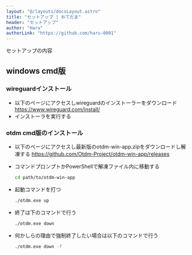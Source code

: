 ```yaml
---
layout: "@/layouts/docsLayout.astro"
title: "セットアップ | おてだま"
header: "セットアップ"
author: "Haru"
authorLink: "https://github.com/haru-0001"
---
```


セットアップの内容

## windows cmd版

### wireguardインストール

- 以下のページにアクセスしwireguardのインストーラーをダウンロード
  <https://www.wireguard.com/install/>
- インストーラを実行する

### otdm cmd版のインストール

- 以下のページにアクセスし最新版のotdm-win-app.zipをダウンロードし解凍する
  <https://github.com/Otdm-Project/otdm-win-app/releases>
- コマンドプロンプトかPowerShellで解凍ファイル内に移動する

  ```bash
  cd path/to/otdm-win-app
  ```

- 起動コマンドを打つ

  ```bash
  ./otdm.exe up
  ```

- 終了は下のコマンドで行う

  ```bash
  ./otdm.exe down
  ```

- 何かしらの理由で強制終了したい場合は以下のコマンドで行う

  ```bash
  ./otdm.exe down -f
  ```

